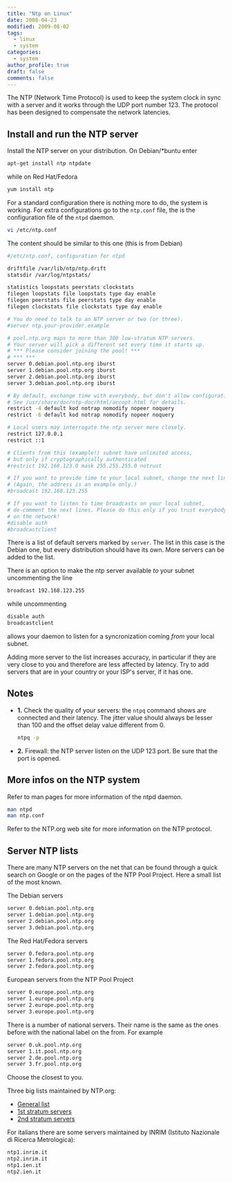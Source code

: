 ```yaml
---
title: "Ntp on Linux"
date: 2008-04-23
modified: 2009-08-02
tags:
  - linux
  - system
categories:
  - system
author_profile: true
draft: false
comments: false
---
```


The NTP (Network Time Protocol) is used to keep the system clock in sync with a server and it works through the UDP port number 123. The protocol has been designed to compensate the network latencies.

## Install and run the NTP server

Install the NTP server on your distribution. On Debian/*buntu enter

```bash
apt-get install ntp ntpdate
```

while on Red Hat/Fedora

```bash
yum install ntp
```

For a standard configuration there is nothing more to do, the system is working. For extra configurations go to the `ntp.conf` file, the is the configuration file of the `ntpd` daemon.

```bash
vi /etc/ntp.conf
```

The content should be similar to this one (this is from Debian)

```bash
#/etc/ntp.conf, configuration for ntpd

driftfile /var/lib/ntp/ntp.drift
statsdir /var/log/ntpstats/

statistics loopstats peerstats clockstats
filegen loopstats file loopstats type day enable
filegen peerstats file peerstats type day enable
filegen clockstats file clockstats type day enable

# You do need to talk to an NTP server or two (or three).
#server ntp.your-provider.example

# pool.ntp.org maps to more than 300 low-stratum NTP servers.
# Your server will pick a different set every time it starts up.
# *** Please consider joining the pool! ***
# *** ***
server 0.debian.pool.ntp.org iburst
server 1.debian.pool.ntp.org iburst
server 2.debian.pool.ntp.org iburst
server 3.debian.pool.ntp.org iburst

# By default, exchange time with everybody, but don't allow configuration.
# See /usr/share/doc/ntp-doc/html/accopt.html for details.
restrict -4 default kod notrap nomodify nopeer noquery
restrict -6 default kod notrap nomodify nopeer noquery

# Local users may interrogate the ntp server more closely.
restrict 127.0.0.1
restrict ::1

# Clients from this (example!) subnet have unlimited access,
# but only if cryptographically authenticated
#restrict 192.168.123.0 mask 255.255.255.0 notrust

# If you want to provide time to your local subnet, change the next line.
# (Again, the address is an example only.)
#broadcast 192.168.123.255

# If you want to listen to time broadcasts on your local subnet,
# de-comment the next lines. Please do this only if you trust everybody
# on the network!
#disable auth
#broadcastclient
```

There is a list of default servers marked by `server`. The list in this case is the Debian one, but every distribution should have its own. More servers can be added to the list.

There is an option to make the ntp server available _to_ your subnet uncommenting the line

```bash
broadcast 192.168.123.255
```

while uncommenting

```bash
disable auth
broadcastclient
```

allows your daemon to listen for a syncronization coming _from_ your local subnet.

Adding more server to the list increases accuracy, in particular if they are very close to you and therefore are less affected by latency. Try to add servers that are in your country or your ISP's server, if it has one.

## Notes

* **1.** Check the quality of your servers: the `ntpq` command shows are connected and their latency. The jitter value should always be lesser than 100 and the offset delay value different from 0.

   ```bash
   ntpq -p
   ```

* **2.** Firewall: the NTP server listen on the UDP 123 port. Be sure that the port is opened.

## More infos on the NTP system

Refer to man pages for more information of the ntpd daemon.

```bash
man ntpd
man ntp.conf
```

Refer to the NTP.org web site for more information on the NTP protocol.

## Server NTP lists

There are many NTP servers on the net that can be found through a quick search on Google or on the pages of the NTP Pool Project. Here a small list of the most known.

The Debian servers

```bash
server 0.debian.pool.ntp.org
server 1.debian.pool.ntp.org
server 2.debian.pool.ntp.org
server 3.debian.pool.ntp.org
```

The Red Hat/Fedora servers

```bash
server 0.fedora.pool.ntp.org
server 1.fedora.pool.ntp.org
server 2.fedora.pool.ntp.org
```

European servers from the NTP Pool Project

```bash
server 0.europe.pool.ntp.org
server 1.europe.pool.ntp.org
server 2.europe.pool.ntp.org
server 3.europe.pool.ntp.org
```

There is a number of national servers. Their name is the same as the ones before with the national label on the from. For example

```bash
server 0.uk.pool.ntp.org
server 1.it.pool.ntp.org
server 2.de.pool.ntp.org
server 3.fr.pool.ntp.org
```

Choose the closest to you.

Three big lists maintained by NTP.org:

* [General list](http://support.ntp.org/bin/view/Servers/NTPPoolServers)
* [1st stratum servers](http://support.ntp.org/bin/view/Servers/StratumOneTimeServers)
* [2nd stratum servers](http://support.ntp.org/bin/view/Servers/StratumTwoTimeServers)

For italians there are some servers maintained by INRIM (Istituto Nazionale di Ricerca Metrologica):

```bash
ntp1.inrim.it
ntp2.inrim.it
ntp1.ien.it
ntp2.ien.it
```
